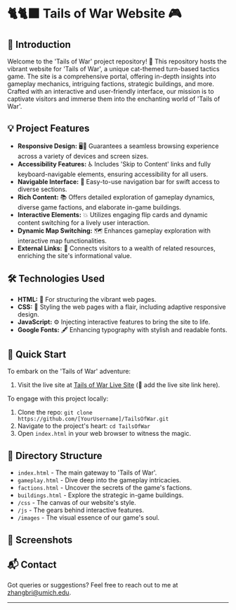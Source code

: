 # 🐈🐈‍⬛ Tails of War Website 🎮

## 🌟 Introduction
Welcome to the 'Tails of War' project repository! 🚀 This repository hosts the vibrant website for 'Tails of War', a unique cat-themed turn-based tactics game. The site is a comprehensive portal, offering in-depth insights into gameplay mechanics, intriguing factions, strategic buildings, and more. Crafted with an interactive and user-friendly interface, our mission is to captivate visitors and immerse them into the enchanting world of 'Tails of War'.

## 💡 Project Features
- **Responsive Design:** 🖥️📱 Guarantees a seamless browsing experience across a variety of devices and screen sizes.
- **Accessibility Features:** ♿ Includes 'Skip to Content' links and fully keyboard-navigable elements, ensuring accessibility for all users.
- **Navigable Interface:** 🧭 Easy-to-use navigation bar for swift access to diverse sections.
- **Rich Content:** 📚 Offers detailed exploration of gameplay dynamics, diverse game factions, and elaborate in-game buildings.
- **Interactive Elements:** 💥 Utilizes engaging flip cards and dynamic content switching for a lively user interaction.
- **Dynamic Map Switching:** 🗺️ Enhances gameplay exploration with interactive map functionalities.
- **External Links:** 🔗 Connects visitors to a wealth of related resources, enriching the site's informational value.

## 🛠️ Technologies Used
- **HTML:** 📝 For structuring the vibrant web pages.
- **CSS:** 🎨 Styling the web pages with a flair, including adaptive responsive design.
- **JavaScript:** ⚙️ Injecting interactive features to bring the site to life.
- **Google Fonts:** 🖋️ Enhancing typography with stylish and readable fonts.

## 🚀 Quick Start
To embark on the 'Tails of War' adventure:
1. Visit the live site at [Tails of War Live Site](#) (🔗 add the live site link here).

To engage with this project locally:
1. Clone the repo: `git clone https://github.com/[YourUsername]/TailsOfWar.git`
2. Navigate to the project's heart: `cd TailsOfWar`
3. Open `index.html` in your web browser to witness the magic.

## 📁 Directory Structure
- `index.html` - The main gateway to 'Tails of War'.
- `gameplay.html` - Dive deep into the gameplay intricacies.
- `factions.html` - Uncover the secrets of the game's factions.
- `buildings.html` - Explore the strategic in-game buildings.
- `/css` - The canvas of our website's style.
- `/js` - The gears behind interactive features.
- `/images` - The visual essence of our game's soul.

## 📸 Screenshots


## 📬 Contact
Got queries or suggestions? Feel free to reach out to me at zhangbri@umich.edu.

---
